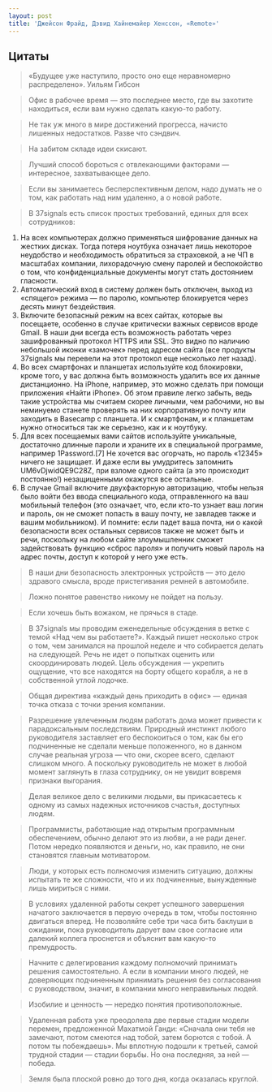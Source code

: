 ```yaml
---
layout: post
title: 'Джейсон Фрайд, Дэвид Хайнемайер Хенссон, «Remote»'
---
```


## Цитаты
>«Будущее уже наступило, просто оно еще неравномерно распределено». Уильям Гибсон

>Офис в рабочее время — это последнее место, где вы захотите находиться, если вам нужно сделать какую-то работу.

>Не так уж много в мире достижений прогресса, начисто лишенных недостатков. Разве что сэндвич.

>На забитом складе идеи скисают.

>Лучший способ бороться с отвлекающими факторами — интересное, захватывающее дело.

>Если вы занимаетесь бесперспективным делом, надо думать не о том, как работать над ним удаленно, а о новой работе.

>В 37signals есть список простых требований, единых для всех сотрудников:  
1. На всех компьютерах должно применяться шифрование данных на жестких дисках. Тогда потеря ноутбука означает лишь некоторое неудобство и необходимость обратиться за страховкой, а не ЧП в масштабах компании, лихорадочную смену паролей и беспокойство о том, что конфиденциальные документы могут стать достоянием гласности.  
2. Автоматический вход в систему должен быть отключен, выход из «спящего» режима — по паролю, компьютер блокируется через десять минут бездействия.  
3. Включите безопасный режим на всех сайтах, которые вы посещаете, особенно в случае критически важных сервисов вроде Gmail. В наши дни всегда есть возможность работать через зашифрованный протокол HTTPS или SSL. Это видно по наличию небольшой иконки «замочек» перед адресом сайта (все продукты 37signals мы перевели на этот протокол еще несколько лет назад).  
4. Во всех смартфонах и планшетах используйте код блокировки, кроме того, у вас должна быть возможность удалить все их данные дистанционно. На iPhone, например, это можно сделать при помощи приложения «Найти iPhone». Об этом правиле легко забыть, ведь такие устройства мы считаем скорее личными, чем рабочими, но вы неминуемо станете проверять на них корпоративную почту или заходить в Basecamp с планшета. И к смартфонам, и к планшетам нужно относиться так же серьезно, как и к ноутбуку.  
5. Для всех посещаемых вами сайтов используйте уникальные, достаточно длинные пароли и храните их в специальной программе, например 1Password.[7] Не хочется вас огорчать, но пароль «12345» ничего не защищает. И даже если вы умудритесь запомнить UM6vDjwidQE9C28Z, при взломе одного сайта (а это происходит постоянно!) незащищенными окажутся все остальные.  
6. В случае Gmail включите двухфакторную авторизацию, чтобы нельзя было войти без ввода специального кода, отправленного на ваш мобильный телефон (это означает, что, если кто-то узнает ваш логин и пароль, он не сможет попасть в вашу почту, не завладев также и вашим мобильником). И помните: если падет ваша почта, ни о какой безопасности всех остальных сервисов также не может быть и речи, поскольку на любом сайте злоумышленник сможет задействовать функцию «сброс пароля» и получить новый пароль на адрес почты, доступ к которой у него уже есть.  

>В наши дни безопасность электронных устройств — это дело здравого смысла, вроде пристегивания ремней в автомобиле.

>Ложно понятое равенство никому не пойдет на пользу.

>Если хочешь быть вожаком, не прячься в стаде.

>В 37signals мы проводим еженедельные обсуждения в ветке с темой «Над чем вы работаете?». Каждый пишет несколько строк о том, чем занимался на прошлой неделе и что собирается делать на следующей. Речь не идет о попытках оценить или скоординировать людей. Цель обсуждения — укрепить ощущение, что все находятся на борту общего корабля, а не в собственной утлой лодочке.

>Общая директива «каждый день приходить в офис» — единая точка отказа с точки зрения компании.

>Разрешение увлеченным людям работать дома может привести к парадоксальным последствиям. Природный инстинкт любого руководителя заставляет его беспокоиться о том, как бы его подчиненные не сделали меньше положенного, но в данном случае реальная угроза — что они, скорее всего, сделают слишком много. А поскольку руководитель не может в любой момент заглянуть в глаза сотруднику, он не увидит вовремя признаки выгорания.

>Делая великое дело с великими людьми, вы прикасаетесь к одному из самых надежных источников счастья, доступных людям.

>Программисты, работающие над открытым программным обеспечением, обычно делают это из любви, а не ради денег. Потом нередко появляются и деньги, но, как правило, не они становятся главным мотиватором.

>Люди, у которых есть полномочия изменить ситуацию, должны испытать те же сложности, что и их подчиненные, вынужденные лишь мириться с ними.

>В условиях удаленной работы секрет успешного завершения начатого заключается в первую очередь в том, чтобы постоянно двигаться вперед. Не позволяйте себе три часа бить баклуши в ожидании, пока руководитель дарует вам свое согласие или далекий коллега проснется и объяснит вам какую-то премудрость.

>Начните с делегирования каждому полномочий принимать решения самостоятельно. А если в компании много людей, не доверяющих подчиненным принимать решения без согласования с руководством, значит, в компании много неправильных людей.

>Изобилие и ценность — нередко понятия противоположные.

>Удаленная работа уже преодолела две первые стадии модели перемен, предложенной Махатмой Ганди: «Сначала они тебя не замечают, потом смеются над тобой, затем борются с тобой. А потом ты побеждаешь». Мы вплотную подошли к третьей, самой трудной стадии — стадии борьбы. Но она последняя, за ней — победа.

>Земля была плоской ровно до того дня, когда оказалась круглой.

